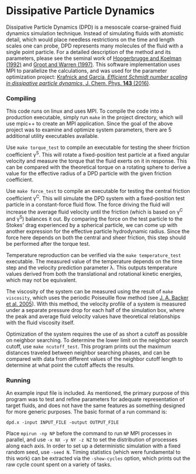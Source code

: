 # Dissipative Particle Dynamics
Dissipative Particle Dynamics (DPD) is a mesoscale coarse-grained fluid dynamics simulation technique.  Instead of simulating fluids with atomistic detail, which would place needless restrictions on the time and length scales one can probe, DPD represents many molecules of the fluid with a single point particle. For a detailed description of the method and its parameters, please see the seminal work of [Hoogerbrugge and Koelman (1992)](http://iopscience.iop.org/article/10.1209/0295-5075/19/3/001) and [Groot and Warren (1997)](http://aip.scitation.org/doi/abs/10.1063/1.474784). This software implementation uses MPI to parallelize the calculations, and was used for the parameter optimization project: [Krafnick and García, *Efficient Schmidt number scaling in dissipative particle dynamics*, J. Chem. Phys. **143** (2016)](http://dx.doi.org/10.1063/1.4930921).

### Compiling
This code runs on linux and uses MPI.  To compile the code into a production executable, simply run `make` in the project directory, which will use mpic++ to create an MPI application.  Since the goal of the above project was to examine and optimize system parameters, there are 5 additional utility executables available.

Use `make torque_test` to compile an executable for testing the sheer friction coefficient γ<sup>S</sup>.  This will rotate a fixed-position test particle at a fixed angular velocity and measure the torque that the fluid exerts on it in response.  This can be compared with the theoretical torque on a rotating sphere to derive a value for the effective radius of a DPD particle with the given friction coefficient.

Use `make force_test` to compile an executable for testing the central friction coefficient γ<sup>C</sup>.  This will simulate the DPD system with a fixed-position test particle in a constant-force fluid flow.  The force driving the fluid will increase the average fluid velocity until the friction (which is based on γ<sup>C</sup> and γ<sup>S</sup>) balances it out.  By comparing the force on the test particle to the Stokes' drag experienced by a spherical particle, we can come up with another expression for the effective particle hydrodynamic radius.  Since the force here depends on both the central and sheer friction, this step should be performed after the torque test.

Temperature reproduction can be verified via the `make temperature_test` executable.  The measured value of the temperature depends on the time step and the velocity prediction parameter λ.  This outputs temperature values derived from both the translational and rotational kinetic energies, which may not be equivalent.

The viscosity of the system can be measured using the result of `make viscosity`, which uses the periodic Poiseuille flow method (see [J. A. Backer et al. 2005](http://aip.scitation.org/doi/abs/10.1063/1.1883163)).  With this method, the velocity profile of a system is measured under a separate pressure drop for each half of the simulation box, where the peak and average fluid velocity values have theoretical relationships with the fluid viscosity itself.

Optimization of the system requires the use of as short a cutoff as possible on neighbor searching.  To determine the lower limit on the neighbor search cutoff, use `make ncutoff_test`.  This program prints out the maximum distances traveled between neighbor searching phases, and can be compared with data from different values of the neighbor cutoff length to determine at what point the cutoff affects the results.

### Running
An example input file is included.  As mentioned, the primary purpose of this program was to test and refine parameters for adequate representation of target fluids, and does not have the same features as something designed for more generic purposes.  The basic format of a run command is:
    
    dpd.x -input INPUT_FILE -output OUTPUT_FILE
Place `mpirun -np NP` before the command to run `NP` MPI processes in parallel, and use `-x NX -y NY -z NZ` to set the distribution of processes along each axis.  In order to set up a deterministic simulation with a fixed random seed, use `-seed N`.  Timing statistics (which were fundamental to this work) can be extracted via the `-show-cycles` option, which prints out the raw cycle count spent on a variety of tasks.

